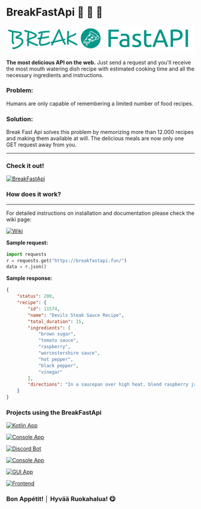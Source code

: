 # BreakFastApi 🍣 🍔 🍕

![Breakfastapi](images/BreakFastAPI.png)

**The most delicious API on the web.** Just send a request and you'll receive the most mouth watering dish recipe with estimated cooking time and all the necessary ingredients and instructions.

### **Problem:**

Humans are only capable of remembering a limited number of food recipes.

### **Solution:**

Break Fast Api solves this problem by memorizing more than 12.000 recipes and making them available at will.
The delicious meals are now only one GET request away from you.

---

### **Check it out!**

[![BreakFastApi](https://img.shields.io/badge/BreakFastApi-008E80?style=for-the-badge&logo=fastapi&logoColor=white)](https://breakfastapi.fun/)

### **How does it work?**

---
For detailed instructions on installation and documentation please check the wiki page:

[![Wiki](https://img.shields.io/badge/BreakFastApi-Wiki-008E80?style=for-the-badge&logo=fastapi&logoColor=white)](https://github.com/MariiaSizova/breakfastapi/wiki)

**Sample request:**


```python
import requests
r = requests.get("https://breakfastapi.fun/")
data = r.json()
```

**Sample response:**

```json
{
    "status": 200,
    "recipe": {
        "id": 11574,
        "name": "Devils Steak Sauce Recipe",
        "total_duration": 15,
        "ingredients": [
            "brown sugar",
            "tomato sauce",
            "raspberry",
            "worcestershire sauce",
            "hot pepper",
            "black pepper",
            "vinegar"
        ],
        "directions": "In a saucepan over high heat, blend raspberry jam..."
    }
}
```
### **Projects using the BreakFastApi**
[![Kotlin App](https://img.shields.io/badge/Android_App-Kotlin-008E80?style=for-the-badge&logo=kotlin&logoColor=white)](https://github.com/MarcLab1/BreakfastAPI)

[![Console App](https://img.shields.io/badge/Console_App-python-008E80?style=for-the-badge&logo=github&logoColor=white)](https://gist.github.com/nonimportant/cb71f07fa17430d0751b949dc91ea569)

[![Discord Bot](https://img.shields.io/badge/Discord_Bot-python-008E80?style=for-the-badge&logo=discord&logoColor=white)](https://github.com/refekt/Bot-Frost/blob/master/commands/text.py#L588)

[![Console App](https://img.shields.io/badge/Console_App-nim-008E80?style=for-the-badge&logo=nim&logoColor=white)](https://gist.github.com/nonimportant/4c94795b88c4dce32cf5407b909de389)

[![GUI App](https://img.shields.io/badge/GUI_App-python-008E80?style=for-the-badge&logo=python&logoColor=white)](https://github.com/nonimportant/BreakFast-Application)

[![Frontend](https://img.shields.io/badge/GUI_App-python-008E80?style=for-the-badge&logo=flask&logoColor=white)](https://flask-service.vdotvo9a4e2a6.eu-central-1.cs.amazonlightsail.com/)

### Bon Appétit! │ Hyvää Ruokahalua! 😋

